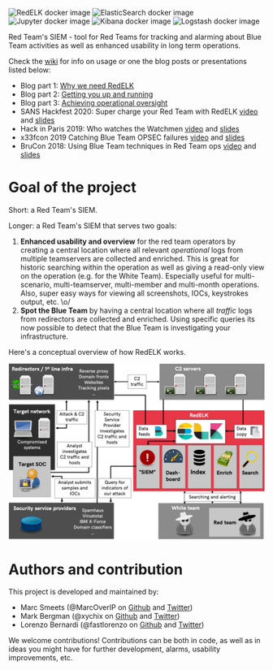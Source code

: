 ![RedELK docker image](https://github.com/fastlorenzo/RedELK/workflows/Build%20docker%20base%20image/badge.svg?branch=maindev)
![ElasticSearch docker image](https://github.com/fastlorenzo/RedELK/workflows/Build%20docker%20elasticsearch%20image/badge.svg?branch=maindev)
![Jupyter docker image](https://github.com/fastlorenzo/RedELK/workflows/Build%20docker%20jupyter%20image/badge.svg?branch=maindev)
![Kibana docker image](https://github.com/fastlorenzo/RedELK/workflows/Build%20docker%20kibana%20image/badge.svg?branch=maindev)
![Logstash docker image](https://github.com/fastlorenzo/RedELK/workflows/Build%20docker%20logstash%20image/badge.svg?branch=maindev)

Red Team's SIEM - tool for Red Teams for tracking and alarming about Blue Team activities as well as enhanced usability in long term operations.

Check the [wiki](https://github.com/outflanknl/RedELK/wiki) for info on usage or one the blog posts or presentations listed below:
- Blog part 1: [Why we need RedELK](https://outflank.nl/blog/2019/02/14/introducing-redelk-part-1-why-we-need-it/)
- Blog part 2: [Getting you up and running](https://outflank.nl/blog/2020/02/28/redelk-part-2-getting-you-up-and-running/)
- Blog part 3: [Achieving operational oversight](https://outflank.nl/blog/2020/04/07/redelk-part-3-achieving-operational-oversight/)
- SANS Hackfest 2020: Super charge your Red Team with RedELK [video](https://www.youtube.com/watch?v=24pVnDSSOLY) and [slides](https://github.com/outflanknl/Presentations/blob/master/SANSHackFest2020_Smeets_SuperchargeYourRedTeamwithRedELK.pdf)
- Hack in Paris 2019: Who watches the Watchmen [video](https://www.youtube.com/watch?v=ZezBCAUax6c) and [slides](https://github.com/outflanknl/Presentations/blob/master/HackInParis2019_WhoWatchesTheWatchmen_Bergman-Smeetsfinal.pdf)
- x33fcon 2019 Catching Blue Team OPSEC failures [video](https://www.youtube.com/watch?v=-CNMgh0yJag) and [slides](https://github.com/outflanknl/Presentations/blob/master/x33fcon2019_OutOfTheBlue-CatchingBlueTeamOPSECFailures_publicversion.pdf)
- BruCon 2018: Using Blue Team techniques in Red Team ops [video](https://www.youtube.com/watch?v=OjtftdPts4g) and [slides](https://github.com/outflanknl/Presentations/blob/master/MirrorOnTheWall_BruCon2018_UsingBlueTeamTechniquesinRedTeamOps_Bergman-Smeets_FINAL.pdf)


# Goal of the project #
Short: a Red Team's SIEM.

Longer: a Red Team's SIEM that serves two goals:
1. **Enhanced usability and overview** for the red team operators by creating a central location where all relevant _operational_ logs from multiple teamservers are collected and enriched. This is great for historic searching within the operation as well as giving a read-only view on the operation (e.g. for the White Team). Especially useful for multi-scenario, multi-teamserver, multi-member and multi-month operations. Also, super easy ways for viewing all screenshots, IOCs, keystrokes output, etc. \o/
2. **Spot the Blue Team** by having a central location where all _traffic_ logs from redirectors are collected and enriched. Using specific queries its now possible to detect that the Blue Team is investigating your infrastructure.  

Here's a conceptual overview of how RedELK works.

![](./images/redelk_overview.jpg)


# Authors and contribution #
This project is developed and maintained by:
- Marc Smeets (@MarcOverIP on [Github](https://github.com/MarcOverIP) and [Twitter](https://twitter.com/MarcOverIP))
- Mark Bergman (@xychix on [Github](https://github.com/xychix) and [Twitter](https://twitter.com/xychix))
- Lorenzo Bernardi (@fastlorenzo on [Github](https://github.com/fastlorenzo) and [Twitter](https://twitter.com/fastlorenzo))

We welcome contributions! Contributions can be both in code, as well as in ideas you might have for further development, alarms, usability improvements, etc.
